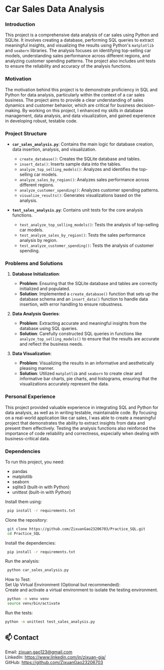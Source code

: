 # Car Sales Data Analysis

### Introduction
This project is a comprehensive data analysis of car sales using Python and SQLite. It involves creating a database, performing SQL queries to extract meaningful insights, and visualizing the results using Python's `matplotlib` and `seaborn` libraries. The analysis focuses on identifying top-selling car models, understanding sales performance across different regions, and analyzing customer spending patterns. The project also includes unit tests to ensure the reliability and accuracy of the analysis functions.

### Motivation
The motivation behind this project is to demonstrate proficiency in SQL and Python for data analysis, particularly within the context of a car sales business. The project aims to provide a clear understanding of sales dynamics and customer behavior, which are critical for business decision-making. By working on this project, I enhanced my skills in database management, data analysis, and data visualization, and gained experience in developing robust, testable code.

### Project Structure

- **`car_sales_analysis.py`**: Contains the main logic for database creation, data insertion, analysis, and visualization.
  - `create_database()`: Creates the SQLite database and tables.
  - `insert_data()`: Inserts sample data into the tables.
  - `analyze_top_selling_models()`: Analyzes and identifies the top-selling car models.
  - `analyze_sales_by_region()`: Analyzes sales performance across different regions.
  - `analyze_customer_spending()`: Analyzes customer spending patterns.
  - `visualize_results()`: Generates visualizations based on the analysis.

- **`test_sales_analysis.py`**: Contains unit tests for the core analysis functions.
  - `test_analyze_top_selling_models()`: Tests the analysis of top-selling car models.
  - `test_analyze_sales_by_region()`: Tests the sales performance analysis by region.
  - `test_analyze_customer_spending()`: Tests the analysis of customer spending.

### Problems and Solutions

1. **Database Initialization**:
   - **Problem**: Ensuring that the SQLite database and tables are correctly initialized and populated.
   - **Solution**: Implemented a `create_database()` function that sets up the database schema and an `insert_data()` function to handle data insertion, with error handling to ensure robustness.

2. **Data Analysis Queries**:
   - **Problem**: Extracting accurate and meaningful insights from the database using SQL queries.
   - **Solution**: Carefully constructed SQL queries in functions like `analyze_top_selling_models()` to ensure that the results are accurate and reflect the business needs.

3. **Data Visualization**:
   - **Problem**: Visualizing the results in an informative and aesthetically pleasing manner.
   - **Solution**: Utilized `matplotlib` and `seaborn` to create clear and informative bar charts, pie charts, and histograms, ensuring that the visualizations accurately represent the data.

### Personal Experience
This project provided valuable experience in integrating SQL and Python for data analysis, as well as in writing testable, maintainable code. By focusing on a real-world application like car sales, I was able to create a meaningful project that demonstrates the ability to extract insights from data and present them effectively. Testing the analysis functions also reinforced the importance of code reliability and correctness, especially when dealing with business-critical data.

### Dependencies
To run this project, you need:
- pandas
- matplotlib
- seaborn
- sqlite3 (built-in with Python)
- unittest (built-in with Python)

Install them using:
```bash
 pip install -r requirements.txt
```

Clone the repository:
```bash
 git clone https://github.com/ZixuanGao23206703/Practice_SQL.git
 cd Practice_SQL
```

Install the dependencies:
```bash
 pip install -r requirements.txt
```

Run the analysis:
```bash
 python car_sales_analysis.py
```
How to Test:  
Set Up Virtual Environment (Optional but recommended):  
Create and activate a virtual environment to isolate the testing environment.  
```bash
 python -m venv venv
 source venv/bin/activate
```

 Run the tests:
 ```bash
 python -m unittest test_sales_analysis.py
```

## :mailbox: Contact  
Email: zixuan.gao123@gmail.com    
LinkedIn: https://www.linkedin.com/in/zixuan-gia/   
GitHub: https://github.com/ZixuanGao23206703
